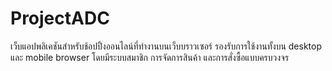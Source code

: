 # ProjectADC
เว็บแอปพลิเคชันสำหรับช้อปปิ้งออนไลน์ที่ทำงานบนเว็บบราวเซอร์ รองรับการใช้งานทั้งบน desktop และ mobile browser โดยมีระบบสมาชิก การจัดการสินค้า และการสั่งซื้อแบบครบวงจร
